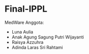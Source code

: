 # Final-IPPL

MedWare
Anggota:
- Luna Aulia
- Anak Agung Sagung Putri Wijayanti
- Raisya Azzuhra
- Adinda Laras Sri Rahtami 
